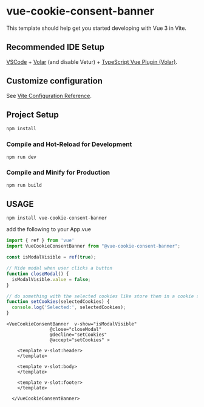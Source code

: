 # vue-cookie-consent-banner

This template should help get you started developing with Vue 3 in Vite.

## Recommended IDE Setup

[VSCode](https://code.visualstudio.com/) + [Volar](https://marketplace.visualstudio.com/items?itemName=Vue.volar) (and disable Vetur) + [TypeScript Vue Plugin (Volar)](https://marketplace.visualstudio.com/items?itemName=Vue.vscode-typescript-vue-plugin).

## Customize configuration

See [Vite Configuration Reference](https://vitejs.dev/config/).

## Project Setup

```sh
npm install
```

### Compile and Hot-Reload for Development

```sh
npm run dev
```

### Compile and Minify for Production

```sh
npm run build
```

## USAGE

`npm install vue-cookie-consent-banner`

add the following to your App.vue


```js
import { ref } from 'vue'
import VueCookieConsentBanner from "@vue-cookie-consent-banner";

const isModalVisible = ref(true);

// Hide modal when user clicks a button
function closeModal() {
  isModalVisible.value = false;
}

// do something with the selected cookies like store them in a cookie session
function setCookies(selectedCookies) {
  console.log('Selected:', selectedCookies);
}
```

```vue
<VueCookieConsentBanner  v-show="isModalVisible"
                @close="closeModal"
                @decline="setCookies"
                @accept="setCookies" >

    <template v-slot:header>
    </template>

    <template v-slot:body>
    </template>

    <template v-slot:footer>
    </template>

  </VueCookieConsentBanner>
```

